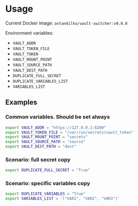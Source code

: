 # Usage

Current Docker image: `avtandilko/vault-switcher:v0.0.6`

Environment variables:

* `VAULT_ADDR`
* `VAULT_TOKEN_FILE`
* `VAULT_TOKEN`
* `VAULT_MOUNT_POINT`
* `VAULT_SOURCE_PATH`
* `VAULT_DEST_PATH`
* `DUPLICATE_FULL_SECRET`
* `DUPLICATE_VARIABLES_LIST`
* `VARIABLES_LIST`

## Examples

### Common variables. Should be set always

```sh
export VAULT_ADDR = "https://127.0.0.1:8200"
export VAULT_TOKEN_FILE = "/var/run/secrets/vault_token"
export VAULT_MOUNT_POINT = "secrets"
export VAULT_SOURCE_PATH = "source"
export VAULT_DEST_PATH = "dest"
```

### Scenario: full secret copy

```sh
export DUPLICATE_FULL_SECRET = "True"
```

### Scenario: specific variables copy

```sh
export DUPLICATE_VARIABLES = "True"
export VARIABLES_LIST = '["VAR1", "VAR2", "VAR3"]'
```
